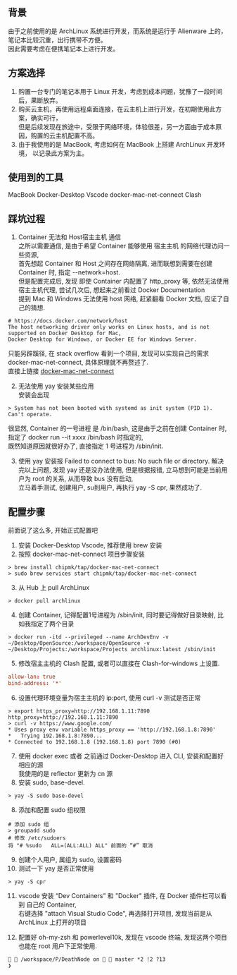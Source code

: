 ## 背景
由于之前使用的是 ArchLinux 系统进行开发，而系统是运行于 Alienware 上的，笔记本比较沉重，出行携带不方便。   
因此需要考虑在便携笔记本上进行开发。  

## 方案选择
1. 购置一台专门的笔记本用于 Linux 开发，考虑到成本问题，犹豫了一段时间后，果断放弃。    
2. 购买云主机，再使用远程桌面连接，在云主机上进行开发，在初期使用此方案，确实可行，    
但是后续发现在旅途中，受限于网络环境，体验很差，另一方面由于成本原因，购置的云主机配置不高。   
3. 由于我使用的是 MacBook, 考虑如何在 MacBook 上搭建 ArchLinux 开发环境， 以记录此方案为主。 

## 使用到的工具 
MacBook  Docker-Desktop  Vscode  docker-mac-net-connect  Clash

## 踩坑过程    
1. Container 无法和 Host宿主主机 通信    
之所以需要通信, 是由于希望 Container 能够使用 宿主主机 的网络代理访问一些资源,   
首先想起 Container 和 Host 之间存在网络隔离, 进而联想到需要在创建 Container 时, 指定 --network=host.   
但是配置完成后, 发现 即使 Container 内配置了 http_proxy 等, 依然无法使用宿主主机代理, 尝试几次后, 想起来之前看过 Docker Documentation    
提到 Mac 和 Windows 无法使用 host 网络, 赶紧翻看 Docker 文档, 应证了自己的猜想.   
``` doc 
# https://docs.docker.com/network/host  
The host networking driver only works on Linux hosts, and is not supported on Docker Desktop for Mac,     
Docker Desktop for Windows, or Docker EE for Windows Server. 
``` 
只能另辟蹊径, 在 stack overflow 看到一个项目, 发现可以实现自己的需求  docker-mac-net-connect, 具体原理就不再赘述了.   
直接上链接 [docker-mac-net-connect](https://github.com/chipmk/docker-mac-net-connect)      

2. 无法使用 yay 安装某些应用   
安装会出现 
``` shell 
> System has not been booted with systemd as init system (PID 1). Can't operate. 
```
很显然, Container 的一号进程 是 /bin/bash, 这是由于之前在创建 Container 时, 指定了 docker run --it xxxx /bin/bash 时指定的,    
既然知道原因就很好办了, 直接指定 1 号进程为 /sbin/init.  

3. 使用 yay 安装报 Failed to connect to bus: No such file or directory. 
解决完以上问题, 发现 yay 还是没办法使用, 但是根据报错, 立马想到可能是当前用户为 root 的关系, 从而导致 bus 没有启动,  
立马着手测试, 创建用户, su到用户, 再执行 yay -S cpr, 果然成功了.   

## 配置步骤   
前面说了这么多, 开始正式配置吧      
1. 安装 Docker-Desktop Vscode, 推荐使用 brew 安装    
2. 按照 docker-mac-net-connect 项目步骤安装    
``` shell 
> brew install chipmk/tap/docker-mac-net-connect    
> sudo brew services start chipmk/tap/docker-mac-net-connect
```
3. 从 Hub 上 pull ArchLinux 
``` shell
> docker pull archlinux
```
4. 创建 Container, 记得配置1号进程为 /sbin/init, 同时要记得做好目录映射, 比如我指定了两个目录  
``` 
> docker run -itd --privileged --name ArchDevEnv -v ~/Desktop/OpenSource:/workspace/OpenSource -v ~/Desktop/Projects:/workspace/Projects archlinux:latest /sbin/init
```
5. 修改宿主主机的 Clash 配置, 或者可以直接在 Clash-for-windows 上设置. 
``` conf
allow-lan: true
bind-address: '*'
```

6. 设置代理环境变量为宿主主机的 ip:port, 使用 curl -v 测试是否正常  
``` shell
> export https_proxy=http://192.168.1.11:7890 http_proxy=http://192.168.1.11:7890
> curl -v https://www.google.com/
* Uses proxy env variable https_proxy == 'http://192.168.1.8:7890'
*   Trying 192.168.1.8:7890...
* Connected to 192.168.1.8 (192.168.1.8) port 7890 (#0)
```

7. 使用 docker exec 或者 之前通过 Docker-Desktop 进入 CLI, 安装和配置好相应的源  
我使用的是 reflector 更新为 cn 源  
6. 安装 sudo, base-devel. 
``` shell 
> yay -S sudo base-devel 
```
8. 添加和配置 sudo 组权限  
``` shell 
# 添加 sudo 组
> groupadd sudo 
# 修改 /etc/sudoers 
将 "# %sudo   ALL=(ALL:ALL) ALL" 前面的 “#” 取消 
```
9. 创建个人用户, 属组为 sudo, 设置密码    
10. 测试一下 yay 是否正常使用  
``` shell
> yay -S cpr 
```
11. vscode 安装 “Dev Containers” 和 "Docker" 插件, 在 Docker 插件栏可以看到 自己的 Container,    
右键选择 "attach Visual Studio Code", 再选择打开项目, 发现当前是从 ArchLinux 上打开的项目

12. 配置好 oh-my-zsh 和 powerlevel10k, 发现在 vscode 终端, 发现这两个项目也能在 root 用户下正常使用.  
``` shell 
  /workspace/P/DeathNode on   master *2 !2 ?13
❯ 
```
